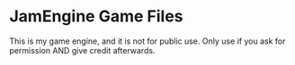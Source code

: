 JamEngine Game Files
========================

This is my game engine, and it is not for public use. Only use if you ask for permission AND give credit afterwards.
